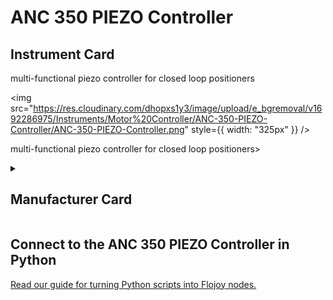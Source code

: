 
# ANC 350 PIEZO Controller

## Instrument Card

<div className="flex">

<div>

multi-functional piezo controller for closed loop positioners

</div>

<img src="https://res.cloudinary.com/dhopxs1y3/image/upload/e_bgremoval/v1692286975/Instruments/Motor%20Controller/ANC-350-PIEZO-Controller/ANC-350-PIEZO-Controller.png" style={{ width: "325px" }} />

</div>

multi-functional piezo controller for closed loop positioners>

<details>
<summary><h2>Manufacturer Card</h2></summary>

<img src="https://res.cloudinary.com/dhopxs1y3/image/upload/v1692125972/Instruments/Vendor%20Logos/Attocube.png" style={{ width: "100%", objectFit: "cover" }} />

**Attocube** is a leading pioneer for nanotechnology solutions in precision motion and nanopositioning applications, cryogenic microscopy,. <a href="https://www.attocube.com/en">Website</a>.

<ul>
  <li>Headquarters: Germany</li>
  <li>Yearly Revenue (millions, USD): 14.0</li>
</ul>
</details>

## Connect to the ANC 350 PIEZO Controller in Python

[Read our guide for turning Python scripts into Flojoy nodes.](https://docs.flojoy.ai/custom-nodes/creating-custom-node/)

